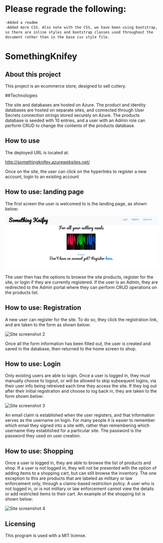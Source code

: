 # Please regrade the following:
	-Added a readme
	-Added more CSS. Also note with the CSS, we have been using bootstrap, so there are inline styles and bootstrap classes used throughout the document rather than in the base css style file.

# SomethingKnifey


## About this project

This project is an ecommerce store, designed to sell cutlery.

##Technologies

The site and databases are hosted on Azure. The product and identity databases are hosted on separate sites, and connected through User Secrets connection strings stored securely on Azure. The products database is seeded with 10 entries, and a user with an Admin role can perform CRUD to change the contents of the products database.

## How to use
The deployed URL is located at:

http://somethingknifey.azurewebsites.net/

Once on the site, the user can click on the hyperlinks to register a new account, login to an existing account

## How to use: landing page

The first screen the user is welcomed to is the landing page, as shown below:

![Site screenshot](./KnifeStore/Assets/LandingScreen.jpg)

The user then has the options to browse the site products, register for the site, or login if they are currently registered. If the user is an Admin, they are redirected to the Admin portal where they can perform CRUD operations on the products list.

## How to use: Registration

A new user can register for the site. To do so, they click the registration link, and are taken to the form as shown below:

![Site screenshot 2](Register.jpg)

Once all the form information has been filled out, the user is created and saved in the database, then returned to the home screen to shop.

## How to use: Login

Only existing users are able to login. Once a user is logged in, they must manually choose to logout, or will be allowed to skip subsequent logins, via their user info being retreived each time they access the site. If they log out after their initial registration and choose to log back in, they are taken to the form shown below:

![Site screenshot 3](Login.jpg)

An email claim is established when the user registers, and that information serves as the username on login. For many people it is easier to remember which email they signed into a site with, rather than remembering which username they established for a particular site. The password is the password they used on user creation.

## How to use: Shopping

Once a user is logged in, they are able to browse the list of products and shop. If a user is not logged in, they will not be presented with the option of adding items to a shopping cart, but can still browse the inventory. The one exception to this are products that are labeled as military or law enforcement only, through a claims-based restriction policy. A user who is not logged in, or is not military or law enforcement cannot view the details or add restricted items to their cart. An example of the shopping list is shown below:

![Site screenshot 4](Browse.jpg)

## Licensing
This program is used with a MIT license.
